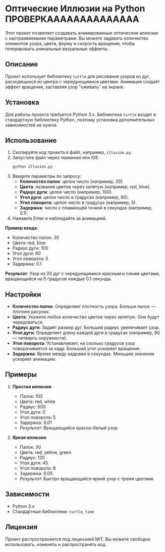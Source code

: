 # Оптические Иллюзии на Python       ПРОВЕРКАААААААААААААА

Этот проект позволяет создавать анимированные оптические иллюзии с настраиваемыми параметрами. Вы можете задавать количество элементов узора, цвета, форму и скорость вращения, чтобы генерировать уникальные визуальные эффекты.

## Описание

Проект использует библиотеку `turtle` для рисования узоров из дуг, расходящихся из центра с чередующимися цветами. Анимация создаёт эффект вращения, заставляя узор "оживать" на экране.

## Установка

Для работы проекта требуется Python 3.x. Библиотека `turtle` входит в стандартную библиотеку Python, поэтому установка дополнительных зависимостей не нужна.

## Использование

1. Скопируйте код проекта в файл, например, `illusion.py`.
2. Запустите файл через терминал или IDE:
   ```bash
   python illusion.py
   ```
3. Введите параметры по запросу:
   - **Количество палок**: целое число (например, 20).
   - **Цвета**: названия цветов через запятую (например, red, blue).
   - **Радиус дуги**: целое число (например, 100).
   - **Угол дуги**: целое число в градусах (например, 60).
   - **Угол поворота**: целое число в градусах (например, 5).
   - **Задержка**: число с плавающей точкой в секундах (например, 0.1).
4. Нажмите Enter и наблюдайте за анимацией.

**Пример ввода**:
- Количество палок: 20
- Цвета: red, blue
- Радиус дуги: 100
- Угол дуги: 60
- Угол поворота: 5
- Задержка: 0.1

**Результат**: Узор из 20 дуг с чередующимися красным и синим цветами, вращающийся на 5 градусов каждые 0.1 секунды.

## Настройки

- **Количество палок**: Определяет плотность узора. Больше палок — плотнее рисунок.
- **Цвета**: Укажите любое количество цветов через запятую. Они будут чередоваться.
- **Радиус дуги**: Задаёт размер дуг. Больший радиус увеличивает узор.
- **Угол дуги**: Определяет длину каждой дуги в градусах (например, 90 — четверть окружности).
- **Угол поворота**: Устанавливает, на сколько градусов узор поворачивается за кадр. Больший угол ускоряет вращение.
- **Задержка**: Время между кадрами в секундах. Меньшее значение ускоряет анимацию.

## Примеры

1. **Простая иллюзия**:
   - Палок: 100
   - Цвета: red, white
   - Радиус: 500
   - Угол дуги: 0
   - Угол поворота: 5
   - Задержка: 0.01
   - *Результат*: Вращающийся красно-белый узор.

2. **Яркая иллюзия**:
   - Палок: 30
   - Цвета: red, yellow, green
   - Радиус: 120
   - Угол дуги: 45
   - Угол поворота: 8
   - Задержка: 0.05
   - *Результат*: Быстро вращающийся яркий узор с тремя цветами.

## Зависимости

- Python 3.x
- Стандартные библиотеки: `turtle`, `time`

## Лицензия

Проект распространяется под лицензией MIT. Вы можете свободно использовать, изменять и распространять код.
